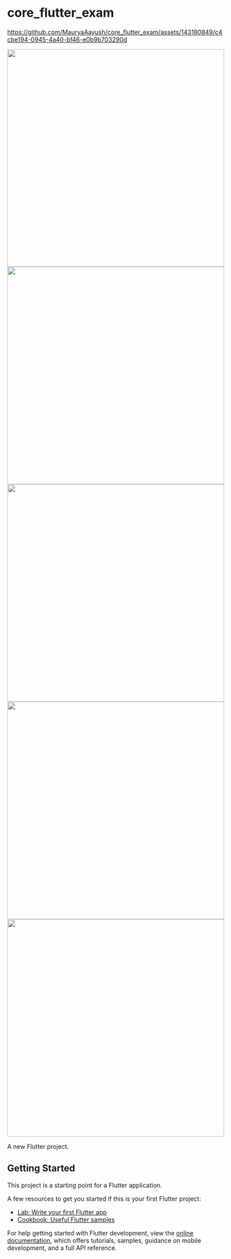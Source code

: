 # core_flutter_exam


https://github.com/MauryaAayush/core_flutter_exam/assets/143180849/c4cbe194-0945-4a40-bf46-e0b9b703290d

<img src = "https://github.com/MauryaAayush/core_flutter_exam/assets/143180849/44544ee6-b83f-451b-8868-76c6587bc8c2" height = 500px >
<img src = "https://github.com/MauryaAayush/core_flutter_exam/assets/143180849/641d524a-5084-4200-a17e-69c6bb517f3b" height = 500px >
<img src = "https://github.com/MauryaAayush/core_flutter_exam/assets/143180849/6018ebbe-4b56-436c-b32d-9fb48dfd8b8c" height = 500px >


<img src = "https://github.com/MauryaAayush/core_flutter_exam/assets/143180849/87fad511-2f62-41d9-9acb-68591bab03f1" height = 500px >
<img src = "https://github.com/MauryaAayush/core_flutter_exam/assets/143180849/9bb05226-00de-45d7-96d5-62b6e3585584" height = 500px >



A new Flutter project.

## Getting Started

This project is a starting point for a Flutter application.

A few resources to get you started if this is your first Flutter project:

- [Lab: Write your first Flutter app](https://docs.flutter.dev/get-started/codelab)
- [Cookbook: Useful Flutter samples](https://docs.flutter.dev/cookbook)

For help getting started with Flutter development, view the
[online documentation](https://docs.flutter.dev/), which offers tutorials,
samples, guidance on mobile development, and a full API reference.
